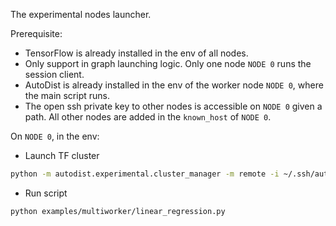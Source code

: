 The experimental nodes launcher.

Prerequisite:
* TensorFlow is already installed in the env of all nodes.
* Only support in graph launching logic. Only one node `NODE 0` runs the session client.
* AutoDist is already installed in the env of the worker node `NODE 0`, where the main script runs.
* The open ssh private key to other nodes is accessible on `NODE 0` given a path. 
All other nodes are added in the `known_host` of `NODE 0`. 


On `NODE 0`, in the env:

* Launch TF cluster
```bash
python -m autodist.experimental.cluster_manager -m remote -i ~/.ssh/autodist.pem -f ./cluster_spec.json
```

* Run script
```bash
python examples/multiworker/linear_regression.py
```


